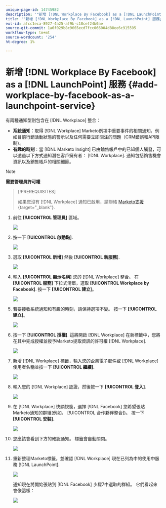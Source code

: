 ```yaml
---
unique-page-id: 14745982
description: '"新增 [!DNL Workplace By Facebook] as a [!DNL LaunchPoint Service] - Marketo檔案 — 產品檔案」'
title: '"新增 [!DNL Workplace By Facebook] as a [!DNL LaunchPoint] 服務」'
exl-id: afcc1eca-8927-4a25-af9b-c18cef24b0ae
source-git-commit: 1a6f029b8c9665ecd7fcc066004d88ee6c915505
workflow-type: tm+mt
source-wordcount: '254'
ht-degree: 1%

---
```


# 新增 [!DNL Workplace By Facebook] as a [!DNL LaunchPoint] 服務 {#add-workplace-by-facebook-as-a-launchpoint-service}

有兩種通知型別包含在 [!DNL Workplace] 整合：

* **系統通知**：取得 [!DNL Workplace] Marketo例項中重要事件的相關通知，例如目前行銷活動狀態的警示以及任何需要立即關注的問題（CRM錯誤和API限制）。
* **有趣的時刻**：當 [!DNL Marketo Insight] 已由銷售帳戶中的已知個人觸發，可以透過以下方式通知潛在客戶擁有者： [!DNL Workplace]. 通知包括銷售機會資訊以及銷售帳戶的相關細節。

>[!NOTE]
>
>**需要管理員許可權**

>[!PREREQUISITES]
>
>如果您沒有 [!DNL Workplace] 通知已啟用，請聯絡 [Marketo支援](https://nation.marketo.com/t5/Support/ct-p/Support){target="_blank"}.

1. 前往 **[!UICONTROL 管理員]** 區域。

   ![](assets/add-workplace-by-facebook-as-a-launchpoint-service-1.png)

1. 按一下 **[!UICONTROL 啟動點]**.

   ![](assets/add-workplace-by-facebook-as-a-launchpoint-service-2.png)

1. 選取 **[!UICONTROL 新增]** 然後 **[!UICONTROL 新服務]**.

   ![](assets/add-workplace-by-facebook-as-a-launchpoint-service-3.png)

1. 輸入 **[!UICONTROL 顯示名稱]** 您的 [!DNL Workplace] 整合。 在 **[!UICONTROL 服務]** 下拉式清單，選取 **[!UICONTROL Workplace by Facebook]**. 按一下 **[!UICONTROL 建立]**。

   ![](assets/add-workplace-by-facebook-as-a-launchpoint-service-4.png)

1. 若要接收系統通知和有趣的時刻，請保持選項不變。 按一下 **[!UICONTROL 建立]**。

   ![](assets/add-workplace-by-facebook-as-a-launchpoint-service-5.png)

1. 按一下 **[!UICONTROL 授權]**. 這將開啟 [!DNL Workplace] 在新標籤中，您將在其中完成授權並授予Marketo提取資訊的許可權 [!DNL Workplace].

   ![](assets/add-workplace-by-facebook-as-a-launchpoint-service-6.png)

1. 新增 [!DNL Workplace] 標籤，輸入您的企業電子郵件或 [!DNL Workplace] 使用者名稱並按一下 **[!UICONTROL 繼續]**.

   ![](assets/add-workplace-by-facebook-as-a-launchpoint-service-7.png)

1. 輸入您的 [!DNL Workplace] 認證，然後按一下 **[!UICONTROL 登入]**.

   ![](assets/add-workplace-by-facebook-as-a-launchpoint-service-8.png)

1. 在 [!DNL Workplace] 快顯視窗，選擇 [!DNL Facebook] 您希望張貼Marketo通知的群組(例如， [!UICONTROL 合作夥伴整合])。 按一下 **[!UICONTROL 安裝]**.

   ![](assets/add-workplace-by-facebook-as-a-launchpoint-service-9.png)

1. 您應該會看到下方的確認通知。 標籤會自動關閉。

   ![](assets/add-workplace-by-facebook-as-a-launchpoint-service-10.png)

1. 重新整理Marketo標籤，並確認 [!DNL Workplace] 現在已列為中的使用中服務 [!DNL LaunchPoint].

   ![](assets/add-workplace-by-facebook-as-a-launchpoint-service-11.png)

   通知現在將開始張貼到 [!DNL Facebook] 步驟7中選取的群組。 它們看起來會像這樣：

   ![](assets/add-workplace-by-facebook-as-a-launchpoint-service-12.png)
